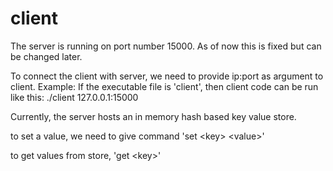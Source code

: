 client
======
The server is running on port number 15000.
As of now this is fixed but can be changed later.

To connect the client with server, we need to provide ip:port as argument to client.
Example: If the executable file is 'client', then client code can be run like this:
./client 127.0.0.1:15000 


Currently, the server hosts an in memory hash based key value store.

to set a value, we need to give command 'set \<key\> \<value\>'

to get values from store, 'get \<key\>'
